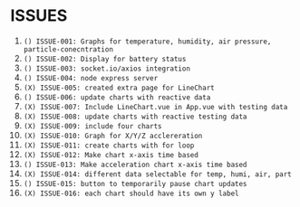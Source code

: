 # ISSUES

1. `() ISSUE-001: Graphs for temperature, humidity, air pressure, particle-conecntration `
1. `() ISSUE-002: Display for battery status`
1. `() ISSUE-003: socket.io/axios integration`
1. `() ISSUE-004: node express server`
1. `(X) ISSUE-005: created extra page for LineChart`
1. `() ISSUE-006: update charts with reactive data`
1. `(X) ISSUE-007: Include LineChart.vue in App.vue with testing data`
1. `(X) ISSUE-008: update charts with reactive testing data`
1. `(X) ISSUE-009: include four charts`
1. `(X) ISSUE-010: Graph for X/Y/Z acclereration`
1. `(X) ISSUE-011: create charts with for loop`
1. `(X) ISSUE-012: Make chart x-axis time based`
1. `() ISSUE-013: Make acceleration chart x-axis time based`
1. `(X) ISSUE-014: different data selectable for temp, humi, air, part`
1. `() ISSUE-015: button to temporarily pause chart updates`
1. `(X) ISSUE-016: each chart should have its own y label`